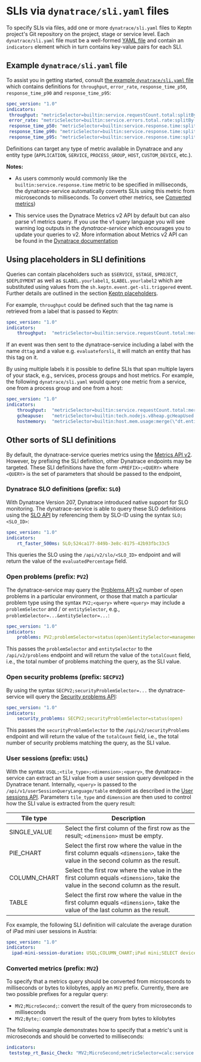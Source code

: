 # SLIs via `dynatrace/sli.yaml` files

To specify SLIs via files, add one or more `dynatrace/sli.yaml` files to Keptn project's Git repository on the project, stage or service level. Each `dynatrace/sli.yaml` file must be a well-formed [YAML file](https://yaml.org/) and contain an `indicators` element which in turn contains key-value pairs for each SLI. 


## Example `dynatrace/sli.yaml` file

To assist you in getting started, consult [the example `dynatrace/sli.yaml` file](assets/sli.yaml) which contains definitions for `throughput`, `error_rate`, `response_time_p50`, `response_time_p90` and `response_time_p95`:

```yaml
spec_version: "1.0"
indicators:
 throughput: "metricSelector=builtin:service.requestCount.total:splitBy():sum&entitySelector=tag(keptn_project:$PROJECT),tag(keptn_stage:$STAGE),tag(keptn_service:$SERVICE),tag(keptn_deployment:$DEPLOYMENT),type(SERVICE)"
 error_rate: "metricSelector=builtin:service.errors.total.rate:splitBy():avg&entitySelector=tag(keptn_project:$PROJECT),tag(keptn_stage:$STAGE),tag(keptn_service:$SERVICE),tag(keptn_deployment:$DEPLOYMENT),type(SERVICE)"
 response_time_p50: "metricSelector=builtin:service.response.time:splitBy():percentile(50)&entitySelector=tag(keptn_project:$PROJECT),tag(keptn_stage:$STAGE),tag(keptn_service:$SERVICE),tag(keptn_deployment:$DEPLOYMENT),type(SERVICE)"
 response_time_p90: "metricSelector=builtin:service.response.time:splitBy():percentile(90)&entitySelector=tag(keptn_project:$PROJECT),tag(keptn_stage:$STAGE),tag(keptn_service:$SERVICE),tag(keptn_deployment:$DEPLOYMENT),type(SERVICE)"
 response_time_p95: "metricSelector=builtin:service.response.time:splitBy():percentile(95)&entitySelector=tag(keptn_project:$PROJECT),tag(keptn_stage:$STAGE),tag(keptn_service:$SERVICE),tag(keptn_deployment:$DEPLOYMENT),type(SERVICE)"
```

Definitions can target any type of metric available in Dynatrace and any entity type (`APPLICATION`, `SERVICE`, `PROCESS_GROUP`, `HOST`, `CUSTOM_DEVICE`, etc.).

**Notes:**

- As users commonly would commonly like the `builtin:service.response.time` metric to be specified in milliseconds, the dynatrace-service automatically converts SLIs using this metric from microseconds to milliseconds. To convert other metrics, see [Converted metrics](#converted-metrics-prefix-mv2))

- This service uses the Dynatrace Metrics v2 API by default but can also parse v1 metrics query. If you use the v1 query language you will see warning log outputs in the *dynatrace-service* which encourages you to update your queries to v2. More information about Metrics v2 API can be found in the [Dynatrace documentation](https://www.dynatrace.com/support/help/extend-dynatrace/dynatrace-api/environment-api/metric-v2/)


## Using placeholders in SLI definitions

Queries can contain placeholders such as `$SERVICE`, `$STAGE`, `$PROJECT`, `$DEPLOYMENT` as well as `$LABEL.yourlabel1`, `$LABEL.yourlabel2` which are substituted using values from the `sh.keptn.event.get-sli.triggered` event. Further details are outlined in the section [Keptn placeholders](keptn-placeholders.md).

For example, `throughput` could be defined such that the tag name is retrieved from a label that is passed to Keptn:

```yaml
spec_version: "1.0"
indicators:
    throughput:  "metricSelector=builtin:service.requestCount.total:merge(\"dt.entity.service\"):sum&entitySelector=tag($LABEL.dttag),type(SERVICE)"
```

If an event was then sent to the dynatrace-service including a label with the name `dttag` and a value e.g. `evaluateforsli`, it will match an entity that has this tag on it.

By using multiple labels it is possible to define SLIs that span multiple layers of your stack, e.g., services, process groups and host metrics. For example, the following `dynatrace/sli.yaml` would query one metric from a service, one from a process group and one from a host:

```yaml
spec_version: "1.0"
indicators:
    throughput:  "metricSelector=builtin:service.requestCount.total:merge(\"dt.entity.service\"):sum&entitySelector=tag($LABEL.dtservicetag),type(SERVICE)"
    gcheapuse:   "metricSelector=builtin:tech.nodejs.v8heap.gcHeapUsed:merge(\"dt.entity.process_group_instance\"):sum&entitySelector=tag($LABEL.dtpgtag),type(PROCESS_GROUP_INSTANCE)"
    hostmemory:  "metricSelector=builtin:host.mem.usage:merge(\"dt.entity.host\"):avg&entitySelector=tag($LABEL.dthosttag),type(HOST)"
```


## Other sorts of SLI definitions

By default, the dynatrace-service queries metrics using the [Metrics API v2](https://www.dynatrace.com/support/help/dynatrace-api/environment-api/metric-v2/). However, by prefixing the SLI definition, other Dynatrace endpoints may be targeted. These SLI definitions have the form `<PREFIX>;<QUERY>` where `<QUERY>` is the set of parameters that should be passed to the endpoint,


### Dynatrace SLO definitions (prefix: `SLO`)

With Dynatrace Version 207, Dynatrace introduced native support for SLO monitoring. The dynatrace-service is able to query these SLO definitions using the [SLO API](https://www.dynatrace.com/support/help/dynatrace-api/environment-api/service-level-objectives/) by referencing them by SLO-ID using the syntax `SLO;<SLO_ID>`:

```yaml
spec_version: "1.0"
indicators:
    rt_faster_500ms: SLO;524ca177-849b-3e8c-8175-42b93fbc33c5
```

This queries the SLO using the `/api/v2/slo/<SLO_ID>` endpoint and will return the value of the `evaluatedPercentage` field.


### Open problems (prefix: `PV2`)

The dynatrace-service may query the [Problems API v2](https://www.dynatrace.com/support/help/dynatrace-api/environment-api/problems-v2/) number of open problems in a particular environment, or those that match a particular problem type using the syntax `PV2;<query>` where `<query>` may include a `problemSelector` and / or `entitySelector`, e.g., `problemSelector=...&entitySelector=...`:

```yaml
spec_version: "1.0"
indicators:
    problems: PV2;problemSelector=status(open)&entitySelector=managementZoneIds(7030365576649815430)
```

This passes the `problemSelector` and `entitySelector` to the `/api/v2/problems` endpoint and will return the value of the `totalCount` field, i.e., the total number of problems matching the query, as the SLI value.


### Open security problems (prefix: `SECPV2`)

By using the syntax `SECPV2;securityProblemSelector=...` the dynatrace-service will query the [Security problems API](https://www.dynatrace.com/support/help/dynatrace-api/environment-api/security-problems/):


```yaml
spec_version: "1.0"
indicators:
    security_problems: SECPV2;securityProblemSelector=status(open)
```

This passes the `securityProblemSelector` to the `/api/v2/securityProblems` endpoint and will return the value of the `totalCount` field, i.e., the total number of security problems matching the query, as the SLI value.


### User sessions (prefix: `USQL`)

With the syntax `USQL;<tile_type>;<dimension>;<query>`, the dynatrace-service can extract an SLI value from a user session query developed in the Dynatrace tenant. Internally, `<query>` is passed to the `/api/v1/userSessionQueryLanguage/table` endpoint as described in the [User sessions API](https://www.dynatrace.com/support/help/dynatrace-api/environment-api/user-sessions). Parameters `tile_type` and `dimension` are then used to control how the SLI value is extracted from the query result:

| Tile type | Description |
|---|---|
| SINGLE_VALUE | Select the first column of the first row as the result; `<dimension>` must be empty. |
| PIE_CHART | Select the first row where the value in the first column equals `<dimension>`, take the value in the second column as the result. |
| COLUMN_CHART | Select the first row where the value in the first column equals `<dimension>`, take the value in the second column as the result. |
| TABLE | Select the first row where the value in the first column equals `<dimension>`, take the value of the last column as the result. |

Fox example, the following SLI definition will calculate the average duration of iPad mini user sessions in Austria:

```yaml
spec_version: "1.0"
indicators:
  ipad-mini-session-duration: USQL;COLUMN_CHART;iPad mini;SELECT device, AVG(duration) FROM usersession WHERE country IN('Austria') GROUP BY device
```


### Converted metrics (prefix: `MV2`)

To specify that a metrics query should be converted from microseconds to milliseconds or bytes to kilobytes, apply an `MV2` prefix. Currently, there are two possible prefixes for a regular query:

- `MV2;MicroSecond;`: convert the result of the query from microseconds to milliseconds
- `MV2;Byte;`: convert the result of the query from bytes to kilobytes

The following example demonstrates how to specify that a metric's unit is microseconds and should be converted to milliseconds:

```yaml
indicators:
 teststep_rt_Basic_Check: "MV2;MicroSecond;metricSelector=calc:service.teststepresponsetime:merge(\"dt.entity.service\"):avg:names:filter(eq(\"Test Step\",\"Basic Check\"))&entitySelector=type(SERVICE)"
```